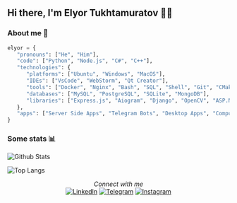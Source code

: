 ## Hi there, I'm Elyor Tukhtamuratov 👨‍💻

### About me 👤
```python
elyor = {
   "pronouns": ["He", "Him"],
   "code": ["Python", "Node.js", "C#", "C++"],
   "technologies": {
      "platforms": ["Ubuntu", "Windows", "MacOS"],
      "IDEs": ["VsCode", "WebStorm", "Qt Creator"],
      "tools": ["Docker", "Nginx", "Bash", "SQL", "Shell", "Git", "CMake", "QMake"],
      "databases": ["MySQL", "PostgreSQL", "SQLite", "MongoDB"],
      "libraries": ["Express.js", "Aiogram", "Django", "OpenCV", "ASP.NET Core", "Qt"],
   },
   "apps": ["Server Side Apps", "Telegram Bots", "Desktop Apps", "Computer Vision Apps"],
}
```

### Some stats 📊
![Github Stats](https://github-readme-stats.vercel.app/api?username=elyor04&show_icons=true&icon_color=79ff97&text_color=9f9f9f&bg_color=151515)

![Top Langs](https://github-readme-stats.vercel.app/api/top-langs?username=elyor04&layout=compact&theme=dark&bg_color=151515)

<div align="center">
<i>Connect with me</i><br>
<a href="https://linkedin.com/in/elyor04"><img src="https://custom-icon-badges.demolab.com/badge/LinkedIn-0A66C2?logo=linkedin-white&logoColor=fff" alt="LinkedIn"></a>
<a href="https://t.me/elyor_py"><img src="https://img.shields.io/badge/Telegram-2CA5E0?logo=telegram&logoColor=white" alt="Telegram"></a>
<a href="https://instagram.com/elyor_04"><img src="https://img.shields.io/badge/Instagram-%23E4405F.svg?logo=Instagram&logoColor=white" alt="Instagram"></a>
</div>
